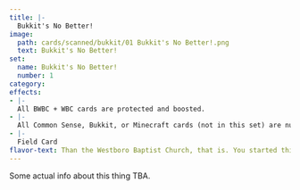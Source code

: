 ```yaml
---
title: |-
  Bukkit's No Better!
image: 
  path: cards/scanned/bukkit/01 Bukkit's No Better!.png
  text: Bukkit's No Better!
set:
  name: Bukkit's No Better!
  number: 1
category: 
effects: 
- |-
  All BWBC + WBC cards are protected and boosted.
- |-
  All Common Sense, Bukkit, or Minecraft cards (not in this set) are nullified.
- |-
  Field Card
flavor-text: Than the Westboro Baptist Church, that is. You started this train wreck, let's follow it through.
---
```

Some actual info about this thing TBA.
